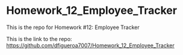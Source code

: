 # Homework_12_Employee_Tracker
This is the repo for Homework #12: Employee Tracker

This is the link to the repo:
https://github.com/dfigueroa7007/Homework_12_Employee_Tracker

